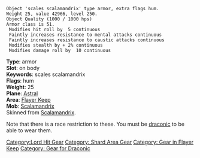     Object 'scales scalamandrix' type armor, extra flags hum.
    Weight 25, value 42966, level 250.
    Object Quality (1000 / 1000 hps)
    Armor class is 51.
     Modifies hit roll by  5 continuous
     Faintly increases resistance to mental attacks continuous
     Faintly increases resistance to caustic attacks continuous
     Modifies stealth by + 2% continuous
     Modifies damage roll by  10 continuous

**Type**: armor  
**Slot**: on body  
**Keywords**: scales scalamandrix  
**Flags**: hum  
**Weight**: 25  
**Plane**: [Astral](:Category:_Astral.md "wikilink")  
**Area**: [Flayer Keep](:Category:Flayer_Keep.md "wikilink")  
**Mob**: [Scalamandrix](Scalamandrix.md "wikilink")  
Skinned from [Scalamandrix](Scalamandrix "wikilink").

Note that there is a race restriction to these. You must be
[draconic](draconic "wikilink") to be able to wear them.

[Category:Lord Hit Gear](Category:Lord_Hit_Gear "wikilink") [Category:
Shard Area Gear](Category:_Shard_Area_Gear "wikilink") [Category: Gear
in Flayer Keep](Category:_Gear_in_Flayer_Keep "wikilink") [Category:
Gear for Draconic](Category:_Gear_for_Draconic "wikilink")
